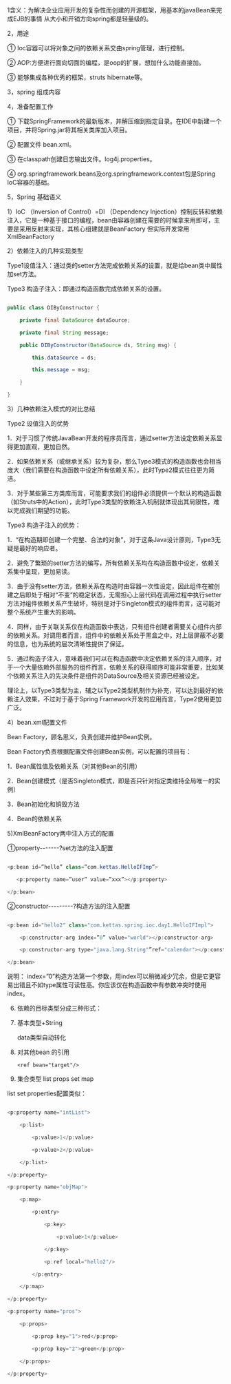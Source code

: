 1含义：为解决企业应用开发的复杂性而创建的开源框架，用基本的javaBean来完成EJB的事情 从大小和开销方向spring都是轻量级的。
2，用途 
①	Ioc容器可以将对象之间的依赖关系交由spring管理，进行控制。
②	AOP:方便进行面向切面的编程，是oop的扩展，想加什么功能直接加。
③	能够集成各种优秀的框架，struts hibernate等。
3，spring 组成内容
  
4，准备配置工作
① 下载SpringFramework的最新版本，并解压缩到指定目录。在IDE中新建一个项目，并将Spring.jar将其相关类库加入项目。
② 配置文件 bean.xml。
③ 在classpath创建日志输出文件。log4j.properties。
④ org.springframework.beans及org.springframework.context包是Spring IoC容器的基础。
5，Spring 基础语义
1）IoC （Inversion of Control）=DI （Dependency Injection）控制反转和依赖注入，它是一种基于接口的编程，bean由容器创建在需要的时候拿来用即可，主要是采用反射来实现，其核心组建就是BeanFactory 但实际开发常用XmlBeanFactory
2）依赖注入的几种实现类型
Type1设值注入：通过类的setter方法完成依赖关系的设置，就是给bean类中属性加set方法。
Type3 构造子注入：即通过构造函数完成依赖关系的设置。
```java  
public class DIByConstructor {
	private final DataSource dataSource;
	private final String message;
	public DIByConstructor(DataSource ds, String msg) {
		this.dataSource = ds;
		this.message = msg;
	}
}
```
3）几种依赖注入模式的对比总结
Type2 设值注入的优势
1．对于习惯了传统JavaBean开发的程序员而言，通过setter方法设定依赖关系显得更加直观，更加自然。
2．如果依赖关系（或继承关系）较为复杂，那么Type3模式的构造函数也会相当庞大（我们需要在构造函数中设定所有依赖关系），此时Type2模式往往更为简洁。
3．对于某些第三方类库而言，可能要求我们的组件必须提供一个默认的构造函数（如Struts中的Action），此时Type3类型的依赖注入机制就体现出其局限性，难以完成我们期望的功能。
Type3 构造子注入的优势：
1．“在构造期即创建一个完整、合法的对象”，对于这条Java设计原则，Type3无疑是最好的响应者。
2．避免了繁琐的setter方法的编写，所有依赖关系均在构造函数中设定，依赖关系集中呈现，更加易读。
3．由于没有setter方法，依赖关系在构造时由容器一次性设定，因此组件在被创建之后即处于相对“不变”的稳定状态，无需担心上层代码在调用过程中执行setter方法对组件依赖关系产生破坏，特别是对于Singleton模式的组件而言，这可能对整个系统产生重大的影响。
4．同样，由于关联关系仅在构造函数中表达，只有组件创建者需要关心组件内部的依赖关系。对调用者而言，组件中的依赖关系处于黑盒之中。对上层屏蔽不必要的信息，也为系统的层次清晰性提供了保证。
5．通过构造子注入，意味着我们可以在构造函数中决定依赖关系的注入顺序，对于一个大量依赖外部服务的组件而言，依赖关系的获得顺序可能非常重要，比如某个依赖关系注入的先决条件是组件的DataSource及相关资源已经被设定。
理论上，以Type3类型为主，辅之以Type2类型机制作为补充，可以达到最好的依赖注入效果，不过对于基于Spring Framework开发的应用而言，Type2使用更加广泛。
4）bean.xml配置文件
Bean Factory，顾名思义，负责创建并维护Bean实例。
Bean Factory负责根据配置文件创建Bean实例，可以配置的项目有：
1．Bean属性值及依赖关系（对其他Bean的引用）
2．Bean创建模式（是否Singleton模式，即是否只针对指定类维持全局唯一的实例）
3．Bean初始化和销毁方法
4．Bean的依赖关系
5)XmlBeanFactory两中注入方式的配置
①property-------?set方法的注入配置
```java  
<p:bean id=”hello” class=”com.kettas.HelloIFImp”>
   <p:property name=”user” value=”xxx”></p:property>
</p:bean>
```
②constructor---------?构造方法的注入配置
```java  
<p:bean id="hello2" class="com.kettas.spring.ioc.day1.HelloIFImpl">
	<p:constructor-arg index=”0” value="world"></p:constructor-arg> 
	<p:constructor-arg type="java.lang.String"”ref="calendar"></p:constructor-arg>
</p:bean>
```
说明： index=”0”构造方法第一个参数，用index可以稍微减少冗余，但是它更容易出错且不如type属性可读性高。你应该仅在构造函数中有参数冲突时使用index。
6) 依赖的目标类型分成三种形式：        
1) 基本类型+String 
   <value>data</value>类型自动转化
2) 对其他bean 的引用 
       <ref bean="target"/>
3) 集合类型       list props set map
list set properties配置类似：
```java  
<p:property name="intList">
	<p:list>
		<p:value>1</p:value>
		<p:value>2</p:value>
	</p:list>
</p:property>
<p:property name="objMap">
	<p:map>
		<p:entry>
			<p:key>
				<p:value>1</p:value>
			</p:key>
			<p:ref local="hello2"/>
		</p:entry>
	</p:map>
</p:property>
<p:property name="pros">
	<p:props>
		<p:prop key="1">red</p:prop>
		<p:prop key="2">green</p:prop>
	</p:props>
</p:property> 
```